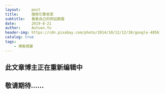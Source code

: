 ```yaml
---
layout:     post                    
title:      搜索引擎收录               
subtitle:   看看自己的网站数据
date:       2019-8-21             
author:     Autuan.Yu
header-img: https://cdn.pixabay.com/photo/2014/10/12/12/38/google-485611__340.jpg 
catalog: true                      
tags:                               
    - 博客搭建
---
```


## 此文章博主正在重新编辑中
## 敬请期待......